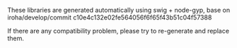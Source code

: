 These libraries are generated automatically using swig + node-gyp, base on iroha/develop/commit c10e4c132e02fe564056f6f65f43b51c04f57388

If there are any compatibility problem, please try to re-generate and replace them.
